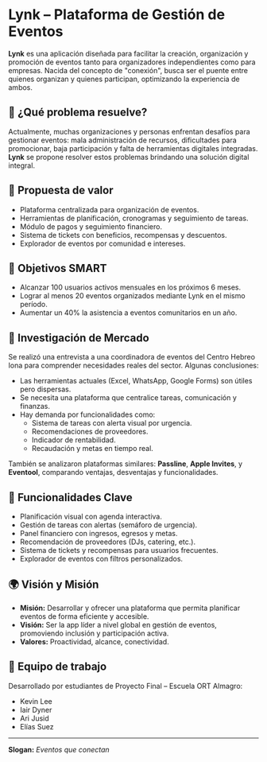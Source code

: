 # Lynk – Plataforma de Gestión de Eventos

**Lynk** es una aplicación diseñada para facilitar la creación, organización y promoción de eventos tanto para organizadores independientes como para empresas. Nacida del concepto de "conexión", busca ser el puente entre quienes organizan y quienes participan, optimizando la experiencia de ambos.

## 🧩 ¿Qué problema resuelve?

Actualmente, muchas organizaciones y personas enfrentan desafíos para gestionar eventos: mala administración de recursos, dificultades para promocionar, baja participación y falta de herramientas digitales integradas. **Lynk** se propone resolver estos problemas brindando una solución digital integral.

## 🚀 Propuesta de valor

- Plataforma centralizada para organización de eventos.
- Herramientas de planificación, cronogramas y seguimiento de tareas.
- Módulo de pagos y seguimiento financiero.
- Sistema de tickets con beneficios, recompensas y descuentos.
- Explorador de eventos por comunidad e intereses.

## 🎯 Objetivos SMART

- Alcanzar 100 usuarios activos mensuales en los próximos 6 meses.
- Lograr al menos 20 eventos organizados mediante Lynk en el mismo período.
- Aumentar un 40% la asistencia a eventos comunitarios en un año.

## 🧪 Investigación de Mercado

Se realizó una entrevista a una coordinadora de eventos del Centro Hebreo Iona para comprender necesidades reales del sector. Algunas conclusiones:

- Las herramientas actuales (Excel, WhatsApp, Google Forms) son útiles pero dispersas.
- Se necesita una plataforma que centralice tareas, comunicación y finanzas.
- Hay demanda por funcionalidades como:
  - Sistema de tareas con alerta visual por urgencia.
  - Recomendaciones de proveedores.
  - Indicador de rentabilidad.
  - Recaudación y metas en tiempo real.

También se analizaron plataformas similares: **Passline**, **Apple Invites**, y **Eventool**, comparando ventajas, desventajas y funcionalidades.

## 📱 Funcionalidades Clave

- Planificación visual con agenda interactiva.
- Gestión de tareas con alertas (semáforo de urgencia).
- Panel financiero con ingresos, egresos y metas.
- Recomendación de proveedores (DJs, catering, etc.).
- Sistema de tickets y recompensas para usuarios frecuentes.
- Explorador de eventos con filtros personalizados.

## 🌍 Visión y Misión

- **Misión:** Desarrollar y ofrecer una plataforma que permita planificar eventos de forma eficiente y accesible.
- **Visión:** Ser la app líder a nivel global en gestión de eventos, promoviendo inclusión y participación activa.
- **Valores:** Proactividad, alcance, conectividad.

## 🧠 Equipo de trabajo

Desarrollado por estudiantes de Proyecto Final – Escuela ORT Almagro:

- Kevin Lee
- Iair Dyner
- Ari Jusid
- Elías Suez

---

**Slogan:** *Eventos que conectan*

